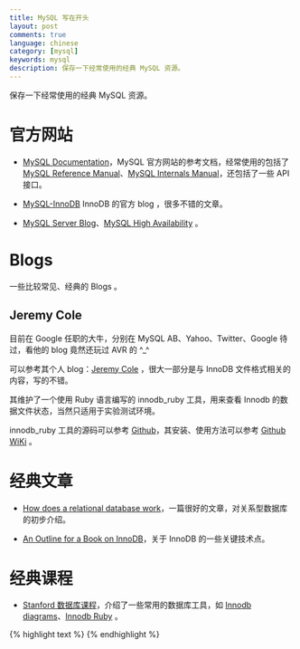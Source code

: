 ```yaml
---
title: MySQL 写在开头
layout: post
comments: true
language: chinese
category: [mysql]
keywords: mysql
description: 保存一下经常使用的经典 MySQL 资源。
---
```


保存一下经常使用的经典 MySQL 资源。

<!-- more -->


# 官方网站

* [MySQL Documentation](http://dev.mysql.com/doc/)，MySQL 官方网站的参考文档，经常使用的包括了 [MySQL Reference Manual](http://dev.mysql.com/doc/refman/en/)、[MySQL Internals Manual](http://dev.mysql.com/doc/internals/en/)，还包括了一些 API 接口。

* [MySQL-InnoDB](https://blogs.oracle.com/mysqlinnodb/) InnoDB 的官方 blog ，很多不错的文章。

* [MySQL Server Blog](http://mysqlserverteam.com/)、[MySQL High Availability](http://mysqlhighavailability.com/) 。


# Blogs

一些比较常见、经典的 Blogs 。

## Jeremy Cole

目前在 Google 任职的大牛，分别在 MySQL AB、Yahoo、Twitter、Google 待过，看他的 blog 竟然还玩过 AVR 的 ^_^

可以参考其个人 blog：[Jeremy Cole](https://blog.jcole.us/) ，很大一部分是与 InnoDB 文件格式相关的内容，写的不错。

其维护了一个使用 Ruby 语言编写的 innodb_ruby 工具，用来查看 Innodb 的数据文件状态，当然只适用于实验测试环境。

innodb_ruby 工具的源码可以参考 [Github](https://github.com/jeremycole/innodb_ruby/)，其安装、使用方法可以参考 [Github WiKi](https://github.com/jeremycole/innodb_ruby/wiki) 。





# 经典文章

* [How does a relational database work](http://coding-geek.com/how-databases-work/)，一篇很好的文章，对关系型数据库的初步介绍。

* [An Outline for a Book on InnoDB](http://www.xaprb.com/blog/2015/08/08/innodb-book-outline/)，关于 InnoDB 的一些关键技术点。






# 经典课程

* [Stanford 数据库课程](http://web.stanford.edu/class/cs245/)，介绍了一些常用的数据库工具，如 [Innodb diagrams](https://github.com/jeremycole/innodb_diagrams)、[Innodb Ruby](https://github.com/jeremycole/innodb_ruby/) 。

<!--
<a href="http://www.innomysql.net/">Inside MySQL</a> 网易姜承尧的 blog 。<br><br>
<a href="https://github.com/percona/tokudb-engine">tokudb-engine github</a>，据说一个很牛掰的存储引擎，与 InnoDB 类似，percona 实现的。<br><br>
<a href="http://mysqllover.com/">Simple Life Blog</a>，阿里云的一个大牛。<br><br>
<a href="http://blog.jcole.us/">Jeremy Cole</a> google 的 MySQL 高级研究员。<br><br>
<a href="http://www.gpfeng.com/">Learn AND live</a> <br><br>
<a href="http://mysql.taobao.org/index.php?title=%E9%A6%96%E9%A1%B5">淘宝MySQL</a>，官方 blog 。<br><br>
http://cn.planet.mysql.com/

hotpu-meeting.b0.upaiyun.com/2014dtcc/post_pdf/hedengcheng.pdf
-->

{% highlight text %}
{% endhighlight %}
